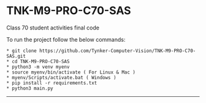 # TNK-M9-PRO-C70-SAS

Class 70 student activities final code

To run the project follow the below commands:

```
* git clone https://github.com/Tynker-Computer-Vision/TNK-M9-PRO-C70-SAS.git
* cd TNK-M9-PRO-C70-SAS
* python3 -m venv myenv
* source myenv/bin/activate ( For Linux & Mac )
* myenv/Scripts/activate.bat ( Windows )
* pip install -r requirements.txt
* python3 main.py
```

---
